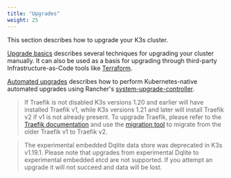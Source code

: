 ```yaml
---
title: "Upgrades"
weight: 25
---
```


This section describes how to upgrade your K3s cluster.

[Upgrade basics](basic.md) describes several techniques for upgrading your cluster manually. It can also be used as a basis for upgrading through third-party Infrastructure-as-Code tools like [Terraform](https://www.terraform.io/).

[Automated upgrades](automated.md) describes how to perform Kubernetes-native automated upgrades using Rancher's [system-upgrade-controller](https://github.com/rancher/system-upgrade-controller).

> If Traefik is not disabled K3s versions 1.20 and earlier will have installed Traefik v1, while K3s versions 1.21 and later will install Traefik v2 if v1 is not already present.  To upgrade Traefik, please refer to the [Traefik documentation](https://doc.traefik.io/traefik/migration/v1-to-v2/) and use the [migration tool](https://github.com/traefik/traefik-migration-tool) to migrate from the older Traefik v1 to Traefik v2.

> The experimental embedded Dqlite data store was deprecated in K3s v1.19.1. Please note that upgrades from experimental Dqlite to experimental embedded etcd are not supported. If you attempt an upgrade it will not succeed and data will be lost.
